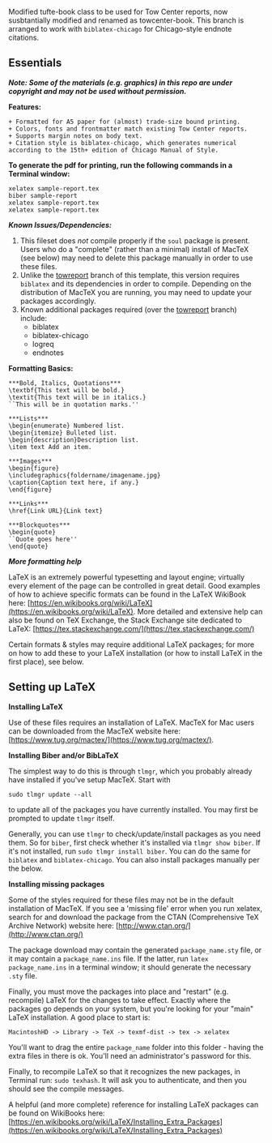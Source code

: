 Modified tufte-book class to be used for Tow Center reports, now susbtantially modified and renamed as towcenter-book. This branch is arranged to work with `biblatex-chicago` for Chicago-style endnote citations.

Essentials
----------

***Note: Some of the materials (e.g. graphics) in this repo are under copyright and may not be used without permission.*** 

**Features:**

	+ Formatted for A5 paper for (almost) trade-size bound printing.
	+ Colors, fonts and frontmatter match existing Tow Center reports.
	+ Supports margin notes on body text.
	+ Citation style is biblatex-chicago, which generates numerical according to the 15th+ edition of Chicago Manual of Style.


**To generate the pdf for printing, run the following commands in a Terminal window:**

	xelatex sample-report.tex
	biber sample-report
	xelatex sample-report.tex
	xelatex sample-report.tex



***Known Issues/Dependencies:***

1. This fileset does *not* compile properly if the `soul` package is present. Users who do a "complete" (rather than a minimal) install of MacTeX (see below) may need to delete this package manually in order to use these files.
2. Unlike the [towreport](https://github.com/susanemcg/tufte-latex/tree/towreport) branch of this template, this version requires `biblatex` and its dependencies in order to compile. Depending on the distribution of MacTeX you are running, you may need to update your packages accordingly.
3. Known additional packages required (over the [towreport](https://github.com/susanemcg/tufte-latex/tree/towreport) branch) include:
	+ biblatex
	+ biblatex-chicago
	+ logreq
	+ endnotes

**Formatting Basics:**

	***Bold, Italics, Quotations***
	\textbf{This text will be bold.}
	\textit{This text will be in italics.}
	``This will be in quotation marks.''

	***Lists***
	\begin{enumerate} Numbered list.
	\begin{itemize} Bulleted list.
	\begin{description}Description list.
	\item text Add an item.

	***Images***
	\begin{figure}
	\includegraphics{foldername/imagename.jpg}
	\caption{Caption text here, if any.}
	\end{figure}

	***Links***
	\href{Link URL}{Link text}

	***Blockquotes***
	\begin{quote}
	``Quote goes here''
	\end{quote}


***More formatting help***

LaTeX is an extremely powerful typesetting and layout engine; virtually every element of the page can be controlled in great detail. Good examples of how to achieve specific formats can be found in the LaTeX WikiBook here: [https://en.wikibooks.org/wiki/LaTeX](https://en.wikibooks.org/wiki/LaTeX). More detailed and extensive help can also be found on TeX Exchange, the Stack Exchange site dedicated to LaTeX: [https://tex.stackexchange.com/](https://tex.stackexchange.com/)

Certain formats & styles may require additional LaTeX packages; for more on how to add these to your LaTeX installation (or how to install LaTeX in the first place), see below.

Setting up LaTeX
----------------

**Installing LaTeX**

Use of these files requires an installation of LaTeX. MacTeX for Mac users can be downloaded from the MacTeX website here: [https://www.tug.org/mactex/](https://www.tug.org/mactex/).

**Installing Biber and/or BibLaTeX**

The simplest way to do this is through `tlmgr`, which you probably already have installed if you've setup MacTeX. Start with

`sudo tlmgr update --all` 

to update all of the packages you have currently installed. You may first be prompted to update `tlmgr` itself.

Generally, you can use `tlmgr` to check/update/install packages as you need them. So for `biber`, first check whether it's installed via `tlmgr show biber`. If it's not installed, run `sudo tlmgr install biber`. You can do the same for `biblatex` and `biblatex-chicago`. You can also install packages manually per the below.


**Installing missing packages**

Some of the styles required for these files may not be in the default installation of MacTeX. If you see a 'missing file' error when you run xelatex, search for and download the package from the CTAN (Comprehensive TeX Archive Network) website here: [http://www.ctan.org/](http://www.ctan.org/)

The package download may contain the generated `package_name.sty` file, or it may contain a `package_name.ins` file. If the latter, run `latex package_name.ins` in a terminal window; it should generate the necessary `.sty` file.

Finally, you must move the packages into place and "restart" (e.g. recompile) LaTeX for the changes to take effect. Exactly where the packages go depends on your system, but you're looking for your "main" LaTeX installation. A good place to start is:


`MacintoshHD -> Library -> TeX -> texmf-dist -> tex -> xelatex`

You'll want to drag the entire `package_name` folder into this folder - having the extra files in there is ok. You'll need an administrator's password for this.

Finally, to recompile LaTeX so that it recognizes the new packages, in Terminal run: `sudo texhash`. It will ask you to authenticate, and then you should see the compile messages. 

A helpful (and more complete) reference for installing LaTeX packages can be found on WikiBooks here: [https://en.wikibooks.org/wiki/LaTeX/Installing_Extra_Packages](https://en.wikibooks.org/wiki/LaTeX/Installing_Extra_Packages)

